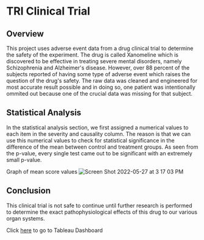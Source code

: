 # TRI Clinical Trial

## Overview
This project uses adverse event data from a drug clinical trial to determine the safety of the experiment. The drug is called Xanomeline which is discovered to be effective in treating severe mental disorders, namely Schizophrenia and Alzheimer's disease. However, over 88 percent of the subjects reported of having some type of adverse event which raises the question of the drug's safety. The raw data was cleaned and engineered for most accurate result possible and in doing so, one patient was intentionally ommited out because one of the crucial data was missing for that subject. 

## Statistical Analysis
In the statistical analysis section, we first assigned a numerical values to each item in the severity and causality column. The reason is that we can use this numerical values to check for statistical significance in the difference of the mean between control and treatment groups. As seen from the p-value, every single test came out to be significant with an extremely small p-value.

Graph of mean score values
![Screen Shot 2022-05-27 at 3 17 03 PM](https://user-images.githubusercontent.com/92397140/170776246-223227ca-3a40-49c9-ba8d-10d810557cb1.png)

## Conclusion
This clinical trial is not safe to continue until further research is performed to determine the exact pathophysiological effects of this drug to our various organ systems.


Click [here](https://public.tableau.com/app/profile/jeon.wook.kang/viz/ClinicalTrial_16536310396860/Dashboard1) to go to Tableau Dashboard
